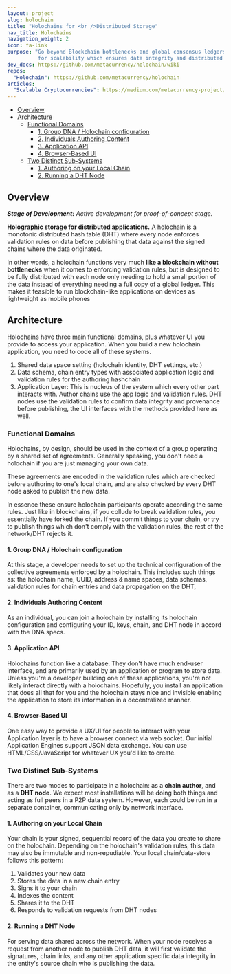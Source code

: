 ```yaml
---
layout: project
slug: holochain
title: "Holochains for <br />Distributed Storage"
nav_title: Holochains
navigation_weight: 2
icon: fa-link
purpose: "Go beyond Blockchain bottlenecks and global consensus ledgers
          for scalability which ensures data integrity and distributed sharing."
dev_docs: https://github.com/metacurrency/holochain/wiki
repos:
  "Holochain": https://github.com/metacurrency/holochain
articles:
  "Scalable Cryptocurrencies": https://medium.com/metacurrency-project/beyond-blockchain-simple-scalable-cryptocurrencies-1eb7aebac6ae#.javpl89rt
---
```

<!-- TOC START min:1 max:4 link:true update:true -->
  - [Overview](#overview)
  - [Architecture](#architecture)
    - [Functional Domains](#functional-domains)
      - [1. Group DNA / Holochain configuration](#1-group-dna--holochain-configuration)
      - [2. Individuals Authoring Content](#2-individuals-authoring-content)
      - [3. Application API](#3-application-api)
      - [4. Browser-Based UI](#4-browser-based-ui)
    - [Two Distinct Sub-Systems](#two-distinct-sub-systems)
      - [1. Authoring on your Local Chain](#1-authoring-on-your-local-chain)
      - [2. Running a DHT Node](#2-running-a-dht-node)

<!-- TOC END -->

## Overview
<em>**Stage of Development:** Active development for proof-of-concept stage.</em>

**Holographic storage for distributed applications.** A holochain is a monotonic distributed hash table (DHT) where every node enforces validation rules on data before publishing that data against the signed chains where the data originated.

In other words, a holochain functions very much **like a blockchain without bottlenecks** when it comes to enforcing validation rules, but is designed to  be fully distributed with each node only needing to hold a small portion of the data instead of everything needing a full copy of a global ledger. This makes it feasible to run blockchain-like applications on devices as lightweight as mobile phones

## Architecture
Holochains have three main functional domains, plus whatever UI you provide to access your application. When you build a new holochain application, you need to code all of these systems.

1. Shared data space setting (holochain identity, DHT settings, etc.)
2. Data schema, chain entry types with associated application logic and validation rules for the authoring hashchain
3. Application Layer: This is nucleus of the system which every other part interacts with. Author chains use the app logic and validation rules. DHT nodes use the validation rules to confirm data integrity and provenance before publishing, the UI interfaces with the methods provided here as well.

### Functional Domains
Holochains, by design, should be used in the context of a group operating by a shared set of agreements. Generally speaking, you don't need a holochain if you are just managing your own data.

These agreements are encoded in the validation rules which are checked before authoring to one's local chain, and are also checked by every DHT node asked to publish the new data.

In essence these ensure holochain participants operate according the same rules. Just like in blockchains, if you collude to break validation rules, you essentially have forked the chain. If you commit things to your chain, or try to publish things which don't comply with the validation rules, the rest of the network/DHT rejects it.

#### 1. Group DNA / Holochain configuration
At this stage, a developer needs to set up the technical configuration of the collective agreements enforced by a holochain. This includes such things as: the holochain name, UUID, address & name spaces, data schemas, validation rules for chain entries and data propagation on the DHT,

#### 2. Individuals Authoring Content
As an individual, you can join a holochain by installing its holochain configuration and configuring your ID, keys, chain, and DHT node in accord with the DNA specs.

#### 3. Application API
Holochains function like a database. They don't have much end-user interface, and are primarily used by an application or program to store data. Unless you're a developer building one of these applications, you're not likely interact directly with a holochains. Hopefully, you install an application that does all that for you and the holochain stays nice and invisible enabling the application to store its information in a decentralized manner.

#### 4. Browser-Based UI
One easy way to provide a UX/UI for people to interact with your Application layer is to have a browser connect via web socket. Our initial Application Engines support JSON data exchange. You can use HTML/CSS/JavaScript for whatever UX you'd like to create.

### Two Distinct Sub-Systems
There are two modes to participate in a holochain: as a **chain author**, and as a **DHT node**. We expect most installations will be doing both things and acting as full peers in a P2P data system. However, each could be run in a separate
container, communicating only by network interface.

#### 1. Authoring on your Local Chain
Your chain is your signed, sequential record of the data you create to share on the holochain. Depending on the holochain's validation rules, this data may also be immutable and non-repudiable. Your local chain/data-store follows this pattern:

1. Validates your new data
2. Stores the data in a new chain entry
3. Signs it to your chain
4. Indexes the content
5. Shares it to the DHT
6. Responds to validation requests from DHT nodes

#### 2. Running a DHT Node
For serving data shared across the network. When your node receives a request from another node to publish DHT data, it will first validate the signatures, chain links, and any other application specific data integrity in the entity's source chain who is publishing the data.
